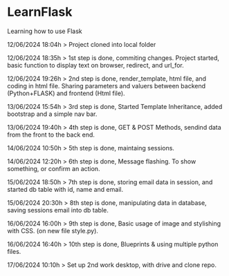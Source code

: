 # LearnFlask
Learning how to use Flask

12/06/2024 18:04h > Project cloned into local folder

12/06/2024 18:35h > 1st step is done, commiting changes. Project started, basic function to display text on browser, redirect, and url_for.

12/06/2024 19:26h > 2nd step is done, render_template, html file, and coding in html file. Sharing parameters and valuers between backend (Python+FLASK) and frontend (Html file).

13/06/2024 15:54h > 3rd step is done, Started Template Inheritance, added bootstrap and a simple nav bar.

13/06/2024 19:40h > 4th step is done, GET & POST Methods, sendind data from the front to the back end.

14/06/2024 10:50h > 5th step is done, maintaing sessions.

14/06/2024 12:20h > 6th step is done, Message flashing. To show something, or confirm an action.

15/06/2024 18:50h > 7th step is done, storing email data in session, and started db table with id, name and email.

15/06/2024 20:30h > 8th step is done, manipulating data in database, saving sessions email into db table.

16/06/2024 16:00h > 9th step is done, Basic usage of image and stylishing with CSS. (on new file style.py).

16/06/2024 16:40h > 10th step is done, Blueprints & using multiple python files.

17/06/2024 10:10h > Set up 2nd work desktop, with drive and clone repo.
